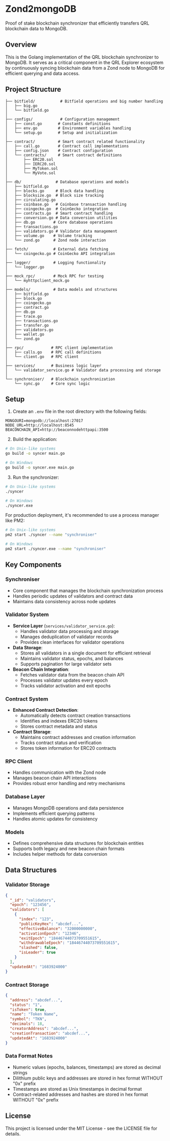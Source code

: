# Zond2mongoDB

Proof of stake blockchain synchronizer that efficiently transfers QRL blockchain data to MongoDB.

## Overview

This is the Golang implementation of the QRL blockchain synchronizer to MongoDB. It serves as a critical component in the QRL Explorer ecosystem by continuously syncing blockchain data from a Zond node to MongoDB for efficient querying and data access.

## Project Structure

```
├── bitfield/           # Bitfield operations and big number handling
│   ├── big.go
│   └── bitfield.go
│
├── configs/            # Configuration management
│   ├── const.go       # Constants definitions
│   ├── env.go         # Environment variables handling
│   └── setup.go       # Setup and initialization
│
├── contract/          # Smart contract related functionality
│   ├── call.go        # Contract call implementations
│   ├── config.json    # Contract configuration
│   └── contracts/     # Smart contract definitions
│       ├── ERC20.sol
│       ├── IERC20.sol
│       ├── MyToken.sol
│       └── MyVote.sol
│
├── db/               # Database operations and models
│   ├── bitfield.go
│   ├── blocks.go     # Block data handling
│   ├── blocksize.go  # Block size tracking
│   ├── circulating.go
│   ├── coinbase.go   # Coinbase transaction handling
│   ├── coingecko.go  # CoinGecko integration
│   ├── contracts.go  # Smart contract handling
│   ├── conversion.go # Data conversion utilities
│   ├── db.go        # Core database operations
│   ├── transactions.go
│   ├── validators.go # Validator data management
│   ├── volume.go    # Volume tracking
│   └── zond.go      # Zond node interaction
│
├── fetch/           # External data fetching
│   └── coingecko.go # CoinGecko API integration
│
├── logger/          # Logging functionality
│   └── logger.go
│
├── mock_rpc/        # Mock RPC for testing
│   └── myhttpclient_mock.go
│
├── models/          # Data models and structures
│   ├── bitfield.go
│   ├── block.go
│   ├── coingecko.go
│   ├── contract.go
│   ├── db.go
│   ├── trace.go
│   ├── transactions.go
│   ├── transfer.go
│   ├── validators.go
│   ├── wallet.go
│   └── zond.go
│
├── rpc/            # RPC client implementation
│   ├── calls.go    # RPC call definitions
│   └── client.go   # RPC client
│
├── services/       # Business logic layer
│   └── validator_service.go # Validator data processing and storage
│
└── synchroniser/   # Blockchain synchronization
    └── sync.go     # Core sync logic
```

## Setup

1. Create an `.env` file in the root directory with the following fields:

```env
MONGOURI=mongodb://localhost:27017
NODE_URL=http://localhost:8545
BEACONCHAIN_API=http://beaconnodehttpapi:3500
```

2. Build the application:
```bash
# On Unix-like systems
go build -o syncer main.go

# On Windows
go build -o syncer.exe main.go
```

3. Run the synchronizer:
```bash
# On Unix-like systems
./syncer

# On Windows
./syncer.exe
```

For production deployment, it's recommended to use a process manager like PM2:
```bash
# On Unix-like systems
pm2 start ./syncer --name "synchroniser"

# On Windows
pm2 start ./syncer.exe --name "synchroniser"
```

## Key Components

### Synchroniser
- Core component that manages the blockchain synchronization process
- Handles periodic updates of validators and contract data
- Maintains data consistency across node updates

### Validator System
- **Service Layer** (`services/validator_service.go`): 
  - Handles validator data processing and storage
  - Manages deduplication of validator records
  - Provides clean interfaces for validator operations
- **Data Storage**:
  - Stores all validators in a single document for efficient retrieval
  - Maintains validator status, epochs, and balances
  - Supports pagination for large validator sets
- **Beacon Chain Integration**:
  - Fetches validator data from the beacon chain API
  - Processes validator updates every epoch
  - Tracks validator activation and exit epochs

### Contract System
- **Enhanced Contract Detection**:
  - Automatically detects contract creation transactions
  - Identifies and indexes ERC20 tokens
  - Stores contract metadata and status
- **Contract Storage**:
  - Maintains contract addresses and creation information
  - Tracks contract status and verification
  - Stores token information for ERC20 contracts

### RPC Client
- Handles communication with the Zond node
- Manages beacon chain API interactions
- Provides robust error handling and retry mechanisms

### Database Layer
- Manages MongoDB operations and data persistence
- Implements efficient querying patterns
- Handles atomic updates for consistency

### Models
- Defines comprehensive data structures for blockchain entities
- Supports both legacy and new beacon chain formats
- Includes helper methods for data conversion

## Data Structures

### Validator Storage
```json
{
  "_id": "validators",
  "epoch": "123456",
  "validators": [
    {
      "index": "123",
      "publicKeyHex": "abcdef...",
      "effectiveBalance": "32000000000",
      "activationEpoch": "12346",
      "exitEpoch": "18446744073709551615",
      "withdrawableEpoch": "18446744073709551615",
      "slashed": false,
      "isLeader": true
    }
  ],
  "updatedAt": "1683924000"
}
```

### Contract Storage
```json
{
  "address": "abcdef...",
  "status": "1",
  "isToken": true,
  "name": "Token Name",
  "symbol": "TKN",
  "decimals": 18,
  "creatorAddress": "abcdef...",
  "creationTransaction": "abcdef...",
  "updatedAt": "1683924000"
}
```

### Data Format Notes
- Numeric values (epochs, balances, timestamps) are stored as decimal strings
- Dilithium public keys and addresses are stored in hex format WITHOUT "0x" prefix
- Timestamps are stored as Unix timestamps in decimal format
- Contract-related addresses and hashes are stored in hex format WITHOUT "0x" prefix

## License

This project is licensed under the MIT License - see the LICENSE file for details.
